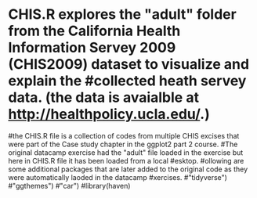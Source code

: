 # CHIS.R explores the "adult" folder from the California Health Information Servey 2009 (CHIS2009) dataset to visualize and explain the #collected heath servey data. (the data is avaialble at http://healthpolicy.ucla.edu/.) 
#the CHIS.R file is a collection of codes from multiple CHIS excises that were part of the Case study chapter in the ggplot2 part 2 course. 
#The original datacamp exercise had the "adult" file loaded in the exercise but here in CHIS.R file it has been loaded from a local #esktop. 
#ollowing are some additional packages that are later added to the original code as they were automatically laoded in the datacamp #xercises. 
#"tidyverse") 
#"ggthemes")
#"car") 
#library(haven) 

